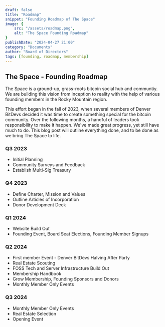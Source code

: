 ```yaml
---
draft: false
title: "Roadmap"
snippet: "Founding Roadmap of The Space"
image: {
    src: "/assets/roadmap.png",
    alt: "The Space Founding Roadmap"
}
publishDate: "2024-04-27 21:00"
category: "Documents"
author: "Board of Directors"
tags: [founding, roadmap, membership]
---
```

## The Space - Founding Roadmap

The Space is a ground-up, grass-roots bitcoin social hub and communtiy. We are building this vision from inception to reality with the help of various founding members in the Rocky Mountain region.

This effort began in the fall of 2023, when several members of Denver BitDevs decided it was time to create something special for the bitcoin community. Over the following months, a handful of leaders took responsibility to make it happen. We've made great progress, yet still have much to do. This blog post will outline everything done, and to be done as we bring The Space to life.

### Q3 2023

- Initial Planning
- Community Surveys and Feedback
- Establish Multi-Sig Treasury

### Q4 2023

- Define Charter, Mission and Values
- Outline Articles of Incorporation
- Donor Development Deck

### Q1 2024

- Website Build Out
- Founding Event, Board Seat Elections, Founding Member Signups

### Q2 2024

- First member Event - Denver BitDevs Halving After Party
- Real Estate Scouting
- FOSS Tech and Server Infrastructure Build Out
- Membership Handbook
- Grow Membership, Founding Sponsors and Donors
- Monthly Member Only Events

### Q3 2024

- Monthly Member Only Events
- Real Estate Selection
- Opening Event
